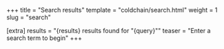 +++
title = "Search results"
template = "coldchain/search.html"
weight = 1
slug = "search"

[extra]
results = "{results} results found for \"{query}\""
teaser = "Enter a search term to begin"
+++
